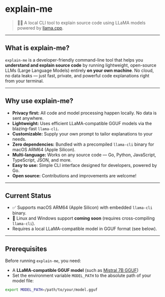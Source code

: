 # explain-me

> 🧠🚀 A local CLI tool to explain source code using LLaMA models powered by [llama.cpp](https://github.com/ggerganov/llama.cpp).

---

## What is explain-me?

`explain-me` is a developer-friendly command-line tool that helps you **understand and explain source code** by running lightweight, open-source LLMs (Large Language Models) entirely **on your own machine**. No cloud, no data leaks — just fast, private, and powerful code explanations right from your terminal.

---

## Why use explain-me?

- **Privacy first:** All code and model processing happen locally. No data is sent anywhere.
- **Lightweight:** Uses efficient LLaMA-compatible GGUF models via the blazing-fast `llama-cli`.
- **Customizable:** Supply your own prompt to tailor explanations to your needs.
- **Zero dependencies:** Bundled with a precompiled `llama-cli` binary for macOS ARM64 (Apple Silicon).
- **Multi-language:** Works on any source code — Go, Python, JavaScript, TypeScript, JSON, and more.
- **Easy to use:** Simple CLI interface designed for developers, powered by Go.
- **Open source:** Contributions and improvements are welcome!

---

## Current Status

- ✅ Supports macOS ARM64 (Apple Silicon) with embedded `llama-cli` binary.
- 🚧 Linux and Windows support **coming soon** (requires cross-compiling `llama-cli`).
- Requires a local LLaMA-compatible model in GGUF format (see below).

---

## Prerequisites

Before running `explain-me`, you need:

- A **LLaMA-compatible GGUF model** (such as [Mistral 7B GGUF](https://huggingface.co/TheBloke/mistral-7B-Instruct-GGUF))
- Set the environment variable `MODEL_PATH` to the absolute path of your model file:

```bash
export MODEL_PATH=/path/to/your/model.gguf
